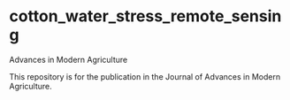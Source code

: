 # cotton_water_stress_remote_sensing
Advances in Modern Agriculture

This repository is for the publication in the Journal of Advances in Modern Agriculture.
